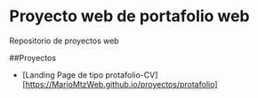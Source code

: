 # Proyecto web de portafolio web

Repositorio de proyectos web

##Proyectos 

- [Landing Page de tipo protafolio-CV][https://MarioMtzWeb.github.io/proyectos/protafolio]